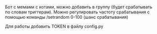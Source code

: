 Бот с мемами с котами, можно добавить в группу (будет срабатывать по словам триггерам).
Можно регулировать частоту срабатывания с помощью команды /setrandom 0-100 (шанс срабатывания)

Для работы добавить TOKEN в файлу config.py